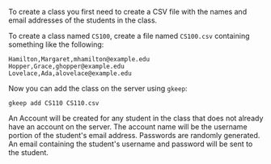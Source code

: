 To create a class you first need to create a CSV file with the names and email
addresses of the students in the class.

To create a class named `CS100`, create a file named `CS100.csv` containing
something like the following:

```
Hamilton,Margaret,mhamilton@example.edu
Hopper,Grace,ghopper@example.edu
Lovelace,Ada,alovelace@example.edu
```

Now you can add the class on the server using `gkeep`:

```
gkeep add CS110 CS110.csv
```

An Account will be created for any student in the class that does not already
have an account on the server. The account name will be the username portion of
the student's email address. Passwords are randomly generated. An email
containing the student's username and password will be sent to the student.
